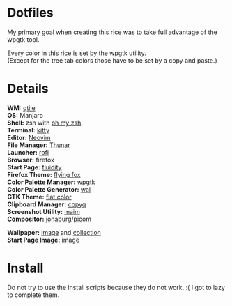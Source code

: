 # Dotfiles
My primary goal when creating this rice was to take full advantage of the wpgtk tool.

Every color in this rice is set by the wpgtk utility.  
(Except for the tree tab colors those have to be set by a copy and paste.)

# Details
**WM:** [qtile](http://www.qtile.org/)  
**OS:** Manjaro  
**Shell:** zsh with [oh my zsh](https://github.com/ohmyzsh/ohmyzsh)    
**Terminal:** [kitty](https://github.com/kovidgoyal/kitty)  
**Editor:** [Neovim](https://neovim.io/)  
**File Manager:** [Thunar](https://wiki.archlinux.org/title/Thunar)  
**Launcher:** [rofi](https://github.com/davatorium/rofi)   
**Browser:** firefox   
**Start Page:** [fluidity](https://github.com/PrettyCoffee/fluidity)  
**Firefox Theme:** [flying fox](https://flyingfox.netlify.app/)  
**Color Palette Manager:** [wpgtk](https://github.com/deviantfero/wpgtk)   
**Color Palette Generator:** [wal](https://github.com/dylanaraps/pywal)  
**GTK Theme:** [flat color](https://github.com/Misterio77/base16-gtk-flatcolor)  
**Clipboard Manager:** [copyq](https://hluk.github.io/CopyQ/)  
**Screenshot Utility:** [maim](https://github.com/naelstrof/maim)  
**Compositor:** [jonaburg/picom](https://github.com/jonaburg/picom)  

**Wallpaper:** [image](https://i.imgur.com/LnFOXBB.png) and [collection](https://imgur.com/a/XRAfu?gallery)  
**Start Page Image:** [image](https://filmschoolrejects.com/wp-content/uploads/2020/06/whisper-of-the-heart.png)

# Install
Do not try to use the install scripts because they do not work. :(
I got to lazy to complete them.
